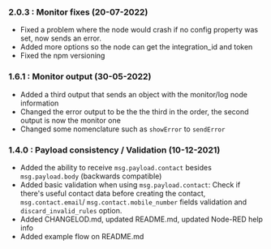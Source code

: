 ### 2.0.3 : Monitor fixes (20-07-2022)
- Fixed a problem where the node would crash if no config property was set, now sends an error.
- Added more options so the node can get the integration_id and token
- Fixed the npm versioning
### 1.6.1 : Monitor output (30-05-2022)
- Added a third output that sends an object with the monitor/log node information
- Changed the error output to be the the third in the order, the second output is now the monitor one
- Changed some nomenclature such as `showError` to `sendError`
### 1.4.0 : Payload consistency / Validation (10-12-2021)
- Added the ability to receive `msg.payload.contact` besides `msg.payload.body` (backwards compatible)
- Added basic validation when using `msg.payload.contact`: Check if there's useful contact data before creating the contact, `msg.contact.email`/ `msg.contact.mobile_number` fields validation and `discard_invalid_rules` option.
- Added CHANGELOD.md, updated README.md, updated Node-RED help info
- Added example flow on README.md